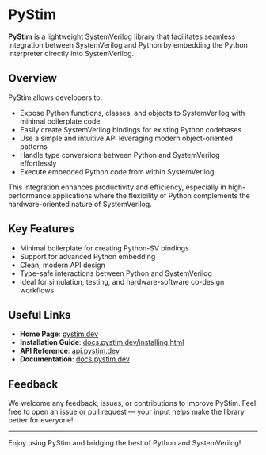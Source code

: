 # PyStim

**PyStim** is a lightweight SystemVerilog library that facilitates seamless integration between SystemVerilog and Python by embedding the Python interpreter directly into SystemVerilog.

## Overview
PyStim allows developers to:

- Expose Python functions, classes, and objects to SystemVerilog with minimal boilerplate code
- Easily create SystemVerilog bindings for existing Python codebases
- Use a simple and intuitive API leveraging modern object-oriented patterns
- Handle type conversions between Python and SystemVerilog effortlessly
- Execute embedded Python code from within SystemVerilog

This integration enhances productivity and efficiency, especially in high-performance applications where the flexibility of Python complements the hardware-oriented nature of SystemVerilog.

## Key Features
- Minimal boilerplate for creating Python-SV bindings
- Support for advanced Python embedding
- Clean, modern API design
- Type-safe interactions between Python and SystemVerilog
- Ideal for simulation, testing, and hardware-software co-design workflows

## Useful Links
- **Home Page**: [pystim.dev](https://pystim.dev)
- **Installation Guide**: [docs.pystim.dev/installing.html](https://docs.pystim.dev/installing.html)
- **API Reference**: [api.pystim.dev](https://api.pystim.dev)
- **Documentation**: [docs.pystim.dev](https://docs.pystim.dev)

## Feedback
We welcome any feedback, issues, or contributions to improve PyStim. Feel free to open an issue or pull request — your input helps make the library better for everyone!

---

Enjoy using PyStim and bridging the best of Python and SystemVerilog!


